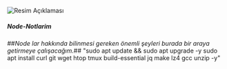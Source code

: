 ![Resim Açıklaması](https://github-production-user-asset-6210df.s3.amazonaws.com/91562185/320326989-6eca238f-cd35-411b-9c5a-857fbd80dd33.png?X-Amz-Algorithm=AWS4-HMAC-SHA256&X-Amz-Credential=AKIAVCODYLSA53PQK4ZA%2F20240604%2Fus-east-1%2Fs3%2Faws4_request&X-Amz-Date=20240604T211839Z&X-Amz-Expires=300&X-Amz-Signature=dfbab8999e2da274f008705bcb4e9808bce313a497e920e4cd816e536ceaaad1&X-Amz-SignedHeaders=host&actor_id=104314659&key_id=0&repo_id=783471209.jpeg)
##### Node-Notlarim
##*Node lar hakkında bilinmesi gereken önemli şeyleri burada bir araya getirmeye çalışacağım.*##
"sudo apt update && sudo apt upgrade -y
sudo apt install curl git wget htop tmux build-essential jq make lz4 gcc unzip -y"
